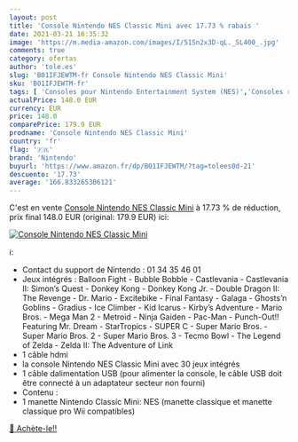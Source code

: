 ```yaml
---
layout: post
title: 'Console Nintendo NES Classic Mini avec 17.73 % rabais '
date: 2021-03-21 16:35:32
image: 'https://m.media-amazon.com/images/I/51Sn2x3D-qL._SL400_.jpg'
comments: true
category: ofertas
author: 'tole.es'
slug: 'B01IFJEWTM-fr Console Nintendo NES Classic Mini'
sku: 'B01IFJEWTM-fr'
tags: [ 'Consoles pour Nintendo Entertainment System (NES)','Consoles rétro et mini consoles','Jeux vidéo','Nintendo NES: Jeux, consoles et accessoires','nintendo', ]
actualPrice: 148.0 EUR
currency: EUR
price: 148.0
comparePrice: 179.9 EUR
prodname: 'Console Nintendo NES Classic Mini'
country: 'fr'
flag: '🇫🇷'
brand: 'Nintendo'
buyurl: 'https://www.amazon.fr/dp/B01IFJEWTM/?tag=tolees0d-21'
descuento: '17.73'
average: '166.833265306121'
---
```


C'est en vente [Console Nintendo NES Classic Mini](https://www.amazon.fr/dp/B01IFJEWTM/?tag=tolees0d-21)  à  17.73 % de réduction, prix final  148.0 EUR (original: 179.9 EUR) ici:

[![Console Nintendo NES Classic Mini](https://m.media-amazon.com/images/I/51Sn2x3D-qL._SL400_.jpg)](https://www.amazon.fr/dp/B01IFJEWTM/?tag=tolees0d-21)

ℹ️:

- Contact du support de Nintendo : 01 34 35 46 01
- Jeux intégrés : Balloon Fight - Bubble Bobble - Castlevania - Castlevania II: Simon’s Quest - Donkey Kong - Donkey Kong Jr. - Double Dragon II: The Revenge - Dr. Mario - Excitebike - Final Fantasy - Galaga - Ghosts’n Goblins - Gradius - Ice Climber - Kid Icarus - Kirby’s Adventure - Mario Bros. - Mega Man 2 - Metroid - Ninja Gaiden - Pac-Man - Punch-Out!! Featuring Mr. Dream - StarTropics - SUPER C - Super Mario Bros. - Super Mario Bros. 2 - Super Mario Bros. 3 - Tecmo Bowl - The Legend of Zelda - Zelda II: The Adventure of Link
- 1 câble hdmi
- la console Nintendo NES Classic Mini avec 30 jeux intégrés
- 1 câble dalimentation USB (pour alimenter la console, le câble USB doit être connecté à un adaptateur secteur non fourni)
- Contenu :
- 1 manette Nintendo Classic Mini: NES (manette classique et manette classique pro Wii compatibles)

[🛒 Achète-le!!](https://www.amazon.fr/dp/B01IFJEWTM/?tag=tolees0d-21)
